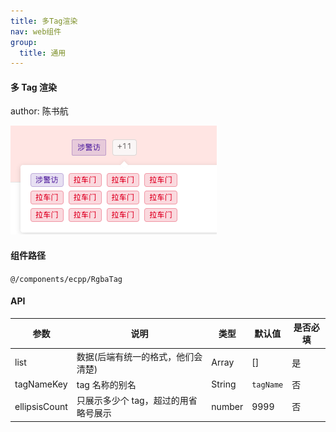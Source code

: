 ```yaml
---
title: 多Tag渲染
nav: web组件
group:
  title: 通用
---
```


#### 多 Tag 渲染

author: 陈书航

![img](./img/rgbaTagImg.png)

#### 组件路径

`@/components/ecpp/RgbaTag`

#### API

| 参数          | 说明                                 | 类型   | 默认值    | 是否必填 |
| ------------- | ------------------------------------ | ------ | --------- | -------- |
| list          | 数据(后端有统一的格式，他们会清楚)   | Array  | []        | 是       |
| tagNameKey    | tag 名称的别名                       | String | `tagName` | 否       |
| ellipsisCount | 只展示多少个 tag，超过的用省略号展示 | number | 9999      | 否       |
